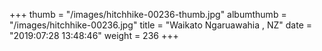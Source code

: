 +++
thumb = "/images/hitchhike-00236-thumb.jpg"
albumthumb = "/images/hitchhike-00236.jpg"
title = "Waikato Ngaruawahia , NZ"
date = "2019:07:28 13:48:46"
weight = 236
+++

